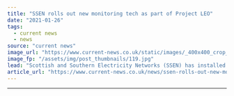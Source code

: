 ```yaml
---
title: "SSEN rolls out new monitoring tech as part of Project LEO"
date: "2021-01-26"
tags: 
  - current news
  - news
source: "current news"
image_url: "https://www.current-news.co.uk/static/images/_400x400_crop_center-center/Oxfordshire’s-monitors-in-Project-LEO.-Credit-SSEN.jpg"
image_fp: "/assets/img/post_thumbnails/119.jpg"
lead: "Scottish and Southern Electricity Networks (SSEN) has installed 81 low-voltage monitors in another step for Project Local Energy Oxfordshire (Project LEO)."
article_url: "https://www.current-news.co.uk/news/ssen-rolls-out-new-monitoring-tech-as-part-of-project-leo?utm_source=rss-feeds&utm_medium=rss&utm_campaign=rss"
---
```


---
